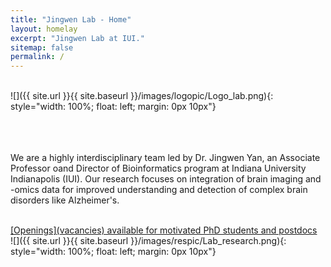 ```yaml
---
title: "Jingwen Lab - Home"
layout: homelay
excerpt: "Jingwen Lab at IUI."
sitemap: false
permalink: /
---
```



<br/>
![]({{ site.url }}{{ site.baseurl }}/images/logopic/Logo_lab.png){: style="width: 100%; float: left; margin: 0px 10px"} 

<br/><br/><br/>
We are a highly interdisciplinary team led by Dr. Jingwen Yan, an Associate Professor oand Director of Bioinformatics program at Indiana University Indianapolis (IUI). Our research focuses on integration of brain imaging and -omics data for improved understanding and detection of complex brain disorders like Alzheimer's. 

<br/>
<ins> [Openings](vacancies) available for motivated PhD students and postdocs </ins>

<br/>
![]({{ site.url }}{{ site.baseurl }}/images/respic/Lab_research.png){: style="width: 100%; float: left; margin: 0px 10px"} 

